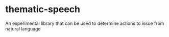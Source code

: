 # thematic-speech
An experimental library that can be used to determine actions to issue from natural language

